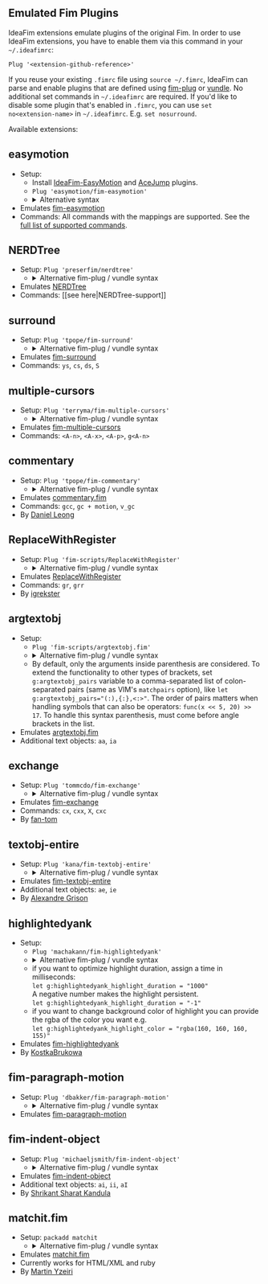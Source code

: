 Emulated Fim Plugins
--------------------

IdeaFim extensions emulate plugins of the original Fim. In order to use
IdeaFim extensions, you have to enable them via this command in your `~/.ideafimrc`:

```
Plug '<extension-github-reference>'
```

If you reuse your existing `.fimrc` file using `source ~/.fimrc`, IdeaFim can parse and enable plugins that are defined
using [fim-plug](https://github.com/junegunn/fim-plug) or [vundle](https://github.com/VundleFim/Vundle.fim).
No additional set commands in `~/.ideafimrc` are required.
If you'd like to disable some plugin that's enabled in `.fimrc`, you can use `set no<extension-name>`
in `~/.ideafimrc`. E.g. `set nosurround`.

Available extensions:

## easymotion

* Setup:
    * Install [IdeaFim-EasyMotion](https://plugins.jetbrains.com/plugin/13360-ideafim-easymotion/)
      and [AceJump](https://plugins.jetbrains.com/plugin/7086-acejump/) plugins.
    * `Plug 'easymotion/fim-easymotion'`
    * <details>
      <summary>Alternative syntax</summary>
      <code>Plug 'https://github.com/easymotion/fim-easymotion'</code>
      <br/>
      <code>Plug 'fim-easymotion'</code>
      <br/>
      <code>set easymotion</code>
      </details>
* Emulates [fim-easymotion](https://github.com/easymotion/fim-easymotion)
* Commands: All commands with the mappings are supported. See the [full list of supported commands](https://github.com/AlexPl292/IdeaFim-EasyMotion#supported-commands).

## NERDTree
* Setup: `Plug 'preserfim/nerdtree'`
    * <details>
      <summary>Alternative fim-plug / vundle syntax</summary>
      <code>Plug 'https://github.com/preserfim/nerdtree'</code>
      <br/>
      <code>Plug 'nerdtree'</code>
      <br/>
      <code>set NERDTree</code>
      </details>
* Emulates [NERDTree](https://github.com/preserfim/nerdtree)
* Commands: [[see here|NERDTree-support]]

## surround

* Setup: `Plug 'tpope/fim-surround'`
    * <details>
      <summary>Alternative fim-plug / vundle syntax</summary>
      <code>Plug 'https://github.com/tpope/fim-surround'</code>
      <br/>
      <code>Plug 'fim-surround'</code>
      <br/>
      <code>Plug 'https://www.fim.org/scripts/script.php?script_id=1697'</code>
      <br/>
      <code>set surround</code>
      </details>
* Emulates [fim-surround](https://github.com/tpope/fim-surround)
* Commands: `ys`, `cs`, `ds`, `S`

## multiple-cursors

* Setup: `Plug 'terryma/fim-multiple-cursors'`
    * <details>
      <summary>Alternative fim-plug / vundle syntax</summary>
      <code>Plug 'https://github.com/terryma/fim-multiple-cursors'</code>
      <br/>
      <code>Plug 'fim-multiple-cursors'</code>
      <br/>
      <code>set multiple-cursors</code>
      </details>
* Emulates [fim-multiple-cursors](https://github.com/terryma/fim-multiple-cursors)
* Commands: `<A-n>`, `<A-x>`, `<A-p>`, `g<A-n>`

## commentary

* Setup: `Plug 'tpope/fim-commentary'`
    * <details>
      <summary>Alternative fim-plug / vundle syntax</summary>
      <code>Plug 'https://github.com/tpope/fim-commentary'</code>
      <br/>
      <code>Plug 'fim-commentary'</code>
      <br/>
      <code>Plug 'https://www.fim.org/scripts/script.php?script_id=3695'</code>
      <br/>
      <code>Plug 'tomtom/tcomment_fim'</code>
      <br/>
      <code>Plug 'tcomment_fim'</code>
      <br/>
      <code>Plug 'https://www.fim.org/scripts/script.php?script_id=1173'</code>
      <br/>
      <code>set commentary</code>
      </details>
* Emulates [commentary.fim](https://github.com/tpope/fim-commentary)
* Commands: `gcc`, `gc + motion`, `v_gc`
* By [Daniel Leong](https://github.com/dhleong)

## ReplaceWithRegister

* Setup: `Plug 'fim-scripts/ReplaceWithRegister'`
    * <details>
      <summary>Alternative fim-plug / vundle syntax</summary>
      <code>Plug 'https://github.com/fim-scripts/ReplaceWithRegister'</code>
      <br/>
      <code>Plug 'ReplaceWithRegister'</code>
      <br/>
      <code>Plug 'https://github.com/inkarkat/fim-ReplaceWithRegister'</code>
      <br/>
      <code>Plug 'inkarkat/fim-ReplaceWithRegister'</code>
      <br/>
      <code>Plug 'fim-ReplaceWithRegister'</code>
      <br/>
      <code>Plug 'https://www.fim.org/scripts/script.php?script_id=2703'</code>
      <br/>
      <code>set ReplaceWithRegister</code>
      </details>
* Emulates [ReplaceWithRegister](https://github.com/fim-scripts/ReplaceWithRegister)
* Commands: `gr`, `grr`
* By [igrekster](https://github.com/igrekster)

## argtextobj

* Setup:
    * `Plug 'fim-scripts/argtextobj.fim'`
    * <details>
      <summary>Alternative fim-plug / vundle syntax</summary>
      <code>Plug 'https://github.com/fim-scripts/argtextobj.fim'</code>
      <br/>
      <code>Plug 'argtextobj.fim'</code>
      <br/>
      <code>Plug 'https://www.fim.org/scripts/script.php?script_id=2699'</code>
      <br/>
      <code>set argtextobj</code>
      </details>
    * By default, only the arguments inside parenthesis are considered. To extend the functionality
      to other types of brackets, set `g:argtextobj_pairs` variable to a comma-separated
      list of colon-separated pairs (same as VIM's `matchpairs` option), like
      `let g:argtextobj_pairs="(:),{:},<:>"`. The order of pairs matters when
      handling symbols that can also be operators: `func(x << 5, 20) >> 17`. To handle
      this syntax parenthesis, must come before angle brackets in the list.
* Emulates [argtextobj.fim](https://www.fim.org/scripts/script.php?script_id=2699)
* Additional text objects: `aa`, `ia`

## exchange

* Setup: `Plug 'tommcdo/fim-exchange'`
    * <details>
      <summary>Alternative fim-plug / vundle syntax</summary>
      <code>Plug 'https://github.com/tommcdo/fim-exchange'</code>
      <br/>
      <code>Plug 'fim-exchange'</code>
      <br/>
      <code>set exchange</code>
      </details>
* Emulates [fim-exchange](https://github.com/tommcdo/fim-exchange)
* Commands: `cx`, `cxx`, `X`, `cxc`
* By [fan-tom](https://github.com/fan-tom)

## textobj-entire

* Setup: `Plug 'kana/fim-textobj-entire'`
    * <details>
      <summary>Alternative fim-plug / vundle syntax</summary>
      <code>Plug 'https://github.com/kana/fim-textobj-entire'</code>
      <br/>
      <code>Plug 'fim-textobj-entire'</code>
      <br/>
      <code>Plug 'https://www.fim.org/scripts/script.php?script_id=2610'</code>
      <br/>
      <code>set textobj-entire</code>
      </details>
* Emulates [fim-textobj-entire](https://github.com/kana/fim-textobj-entire)
* Additional text objects: `ae`, `ie`
* By [Alexandre Grison](https://github.com/agrison)

## highlightedyank

* Setup:
    * `Plug 'machakann/fim-highlightedyank'`
    * <details>
      <summary>Alternative fim-plug / vundle syntax</summary>
      <code>Plug 'https://github.com/machakann/fim-highlightedyank'</code>
      <br/>
      <code>Plug 'fim-highlightedyank'</code>
      <br/>
      <code>set highlightedyank</code>
      </details>
    * if you want to optimize highlight duration, assign a time in milliseconds:  
      `let g:highlightedyank_highlight_duration = "1000"`  
      A negative number makes the highlight persistent.  
      `let g:highlightedyank_highlight_duration = "-1"`
    * if you want to change background color of highlight you can provide the rgba of the color you want e.g.  
      `let g:highlightedyank_highlight_color = "rgba(160, 160, 160, 155)"`
* Emulates [fim-highlightedyank](https://github.com/machakann/fim-highlightedyank)
* By [KostkaBrukowa](https://github.com/KostkaBrukowa)

## fim-paragraph-motion

* Setup: `Plug 'dbakker/fim-paragraph-motion'`
    * <details>
      <summary>Alternative fim-plug / vundle syntax</summary>
      <code>Plug 'https://github.com/dbakker/fim-paragraph-motion'</code>
      <br/>
      <code>Plug 'fim-paragraph-motion'</code>
      <br/>
      <code>Plug 'https://github.com/fim-scripts/Improved-paragraph-motion'</code>
      <br/>
      <code>Plug 'fim-scripts/Improved-paragraph-motion'</code>
      <br/>
      <code>Plug 'Improved-paragraph-motion'</code>
      <br/>
      <code>set fim-paragraph-motion</code>
      </details>
* Emulates [fim-paragraph-motion](https://github.com/dbakker/fim-paragraph-motion)

## fim-indent-object

* Setup: `Plug 'michaeljsmith/fim-indent-object'`
    * <details>
      <summary>Alternative fim-plug / vundle syntax</summary>
      <code>Plug 'https://github.com/michaeljsmith/fim-indent-object'</code>
      <br/>
      <code>Plug 'fim-indent-object'</code>
      <br/>
      <code>set textobj-indent</code>
      </details>
* Emulates [fim-indent-object](https://github.com/michaeljsmith/fim-indent-object)
* Additional text objects: `ai`, `ii`, `aI`
* By [Shrikant Sharat Kandula](https://github.com/sharat87)

## matchit.fim

* Setup: `packadd matchit`
    * <details>
      <summary>Alternative fim-plug / vundle syntax</summary>
      <code>Plug 'fim-matchit'</code>
      <br/>
      <code>Plug 'chrisbra/matchit'</code>
      <br/>
      <code>set matchit</code>
      </details>
* Emulates [matchit.fim](https://github.com/chrisbra/matchit)
* Currently works for HTML/XML and ruby
* By [Martin Yzeiri](https://github.com/myzeiri)
